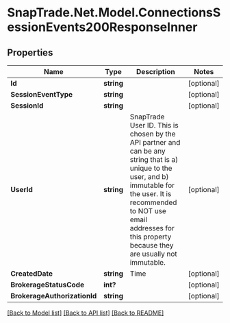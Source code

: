 # SnapTrade.Net.Model.ConnectionsSessionEvents200ResponseInner

## Properties

Name | Type | Description | Notes
------------ | ------------- | ------------- | -------------
**Id** | **string** |  | [optional] 
**SessionEventType** | **string** |  | [optional] 
**SessionId** | **string** |  | [optional] 
**UserId** | **string** | SnapTrade User ID. This is chosen by the API partner and can be any string that is a) unique to the user, and b) immutable for the user. It is recommended to NOT use email addresses for this property because they are usually not immutable. | [optional] 
**CreatedDate** | **string** | Time | [optional] 
**BrokerageStatusCode** | **int?** |  | [optional] 
**BrokerageAuthorizationId** | **string** |  | [optional] 

[[Back to Model list]](../README.md#documentation-for-models) [[Back to API list]](../README.md#documentation-for-api-endpoints) [[Back to README]](../README.md)

